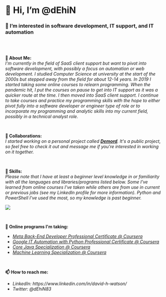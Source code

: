 <h1>
  👋 Hi, I’m @dEhiN
</h1>
<h3>
  👀 I’m interested in software development, IT support, and IT automation
</h3>
<br><br>
<p>
  <b>🎈 About Me:</b>
  <br>
  <em>
    I'm currently in the field of SaaS client support but want to pivot into software development, with possibly a focus on automation or web development. I studied Computer Science at university at the start of the 2000s but stepped away from the field for about 12-14 years. In 2019 I started taking some online courses to relearn programming. When the pandemic hit, I put the courses on pause to get into IT support as it was a quicker route at the time. I then moved into SaaS client support. I continue to take courses and practice my programming skills with the hope to either pivot fully into a software developer or engineer type of role or to incorporate my programming and analytic skills into my current field, possibly in a technical analyst role.
  </em>
</p>
<br>
<p>
  <b>💞️ Collaborations:</b>
  <br>
  <em>
    I started working on a personal project called <a href="https://github.com/dEhiN/Demord"><strong>Demord</strong></a>. It's a public project, so feel free to check it out and message me if you're interested in working on it together.
  </em>
</p>
<br>
<p>
  <b>🎨 Skills:</b>
  <br>
  <em>
    Please note that I have at least a beginner level knowledge in or familiarity with all the languages and libraries/programs listed below. Some I've learned from online courses I've taken while others are from use in current or previous jobs (see my LinkedIn profile for more information). Python and PowerShell I've used the most, so my knowledge is past beginner.
  </em>
  <p>
    <a href="https://skillicons.dev">
      <img src="https://skillicons.dev/icons?i=py,powershell,html,css,js,kotlin,java,c,sqlite,flask,bootstrap,vscode,androidstudio,azure,linux,bash,figma,git,github&perline=6" />
    </a>
  </p>
</p>
<br>
<p>
  <b>🌱 Online programs I'm taking:</b>
  <ul>
    <li>
      <a href="https://www.coursera.org/professional-certificates/meta-back-end-developer"><em>Meta Back-End Developer Professional Certificate @ Coursera</em></a>
    </li>
    <li>
      <a href="https://www.coursera.org/google-certificates/it-automation-certificate"><em>Google IT Automation with Python Professional Certificate @ Coursera</em></a>
    </li>
    <li>
      <a href="https://www.coursera.org/specializations/core-java"><em>Core Java Specialization @ Coursera</em></a>
    </li>
    <li>
      <a href="https://www.coursera.org/specializations/machine-learning-introduction"><em>Machine Learning Specialization @ Coursera</em></a>
    </li>
  </ul>
</p>
<br>
<p>
  <b>📫 How to reach me:</b>
  <ul>
    <li>
      <em>LinkedIn: https://www.linkedin.com/in/david-h-watson/</em>
    </li>
    <li>
      <em>Twitter: @dEhiN83</em>
    </li>
  </ul>
</p>

<!---
dEhiN/dEhiN is a ✨ special ✨ repository because its `README.md` (this file) appears on your GitHub profile.
You can click the Preview link to take a look at your changes.
--->
